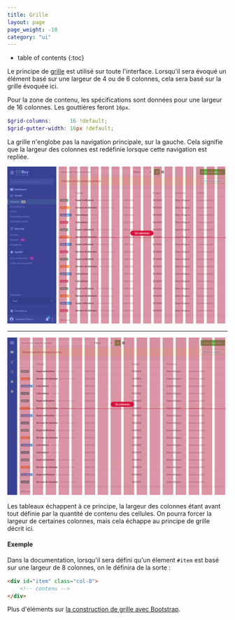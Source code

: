 ```yaml
---
title: Grille
layout: page
page_weight: -10
category: "ui"
---
```

* table of contents
{:toc}

Le principe de [grille](https://getbootstrap.com/docs/4.5/layout/grid/) est utilisé sur toute l'interface. Lorsqu'il sera évoqué un élément basé sur une largeur de 4 ou de 6 colonnes, cela sera basé sur la grille évoquée ici.

Pour la zone de contenu, les spécifications sont données pour une largeur de 16 colonnes. Les gouttières feront `16px`.

``` scss
$grid-columns:      16 !default;
$grid-gutter-width: 16px !default;
```

La grille n'englobe pas la navigation principale, sur la gauche. Cela signifie que la largeur des colonnes est redéfinie lorsque cette navigation est repliée.

![ grille avec nav ](assets/images/ui.grille-1.png)

<hr/>

![ grille avec nav-minified ](assets/images/ui.grille-2.png)

Les tableaux échappent à ce principe, la largeur des colonnes étant avant tout définie par la quantité de contenu des cellules. On pourra forcer la largeur de certaines colonnes, mais cela échappe au principe de grille décrit ici.

#### Exemple ####

Dans la documentation, lorsqu'il sera défini qu'un élement `#item` est basé sur une largeur de 8 colonnes, on le définira de la sorte :

``` html
<div id="item" class="col-8">
    <!-- contenu -->
</div>
```

Plus d'éléments sur [la construction de grille avec Bootstrap](https://getbootstrap.com/docs/4.5/layout/grid/).
